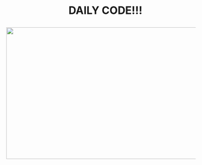 <div id="user-content-toc" align="center">
  <ul>
  <summary><h1> <p> DAILY CODE!!! </p> </h1></summary>
  </ul>
</div>

<p align="center">
  <img width="600" height="350" src="https://github.com/user-attachments/assets/197ebcde-a6d3-4aa7-87eb-4d1d23e5b2bd">
</p>
